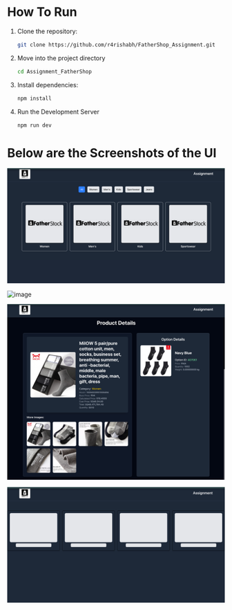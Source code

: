 # How To Run

1. Clone the repository:

   ```bash
   git clone https://github.com/r4rishabh/FatherShop_Assignment.git

   ```

2. Move into the project directory

   ```bash
   cd Assignment_FatherShop

   ```

3. Install dependencies:

   ```bash
   npm install

   ```

4. Run the Development Server
   ```bash
   npm run dev
   ```

# Below are the Screenshots of the UI

![image](src/Assets/image.png)

![image](src/Assets/image-1.png)

![image](src/Assets/image-3.png)

![image](src/Assets/skeleton.png)

<!-- - [@vitejs/plugin-react](https://github.com/vitejs/vite-plugin-react/blob/main/packages/plugin-react/README.md) uses [Babel](https://babeljs.io/) for Fast Refresh
- [@vitejs/plugin-react-swc](https://github.com/vitejs/vite-plugin-react-swc) uses [SWC](https://swc.rs/) for Fast Refresh

## Expanding the ESLint configuration

If you are developing a production application, we recommend using TypeScript and enable type-aware lint rules. Check out the [TS template](https://github.com/vitejs/vite/tree/main/packages/create-vite/template-react-ts) to integrate TypeScript and [`typescript-eslint`](https://typescript-eslint.io) in your project. -->

